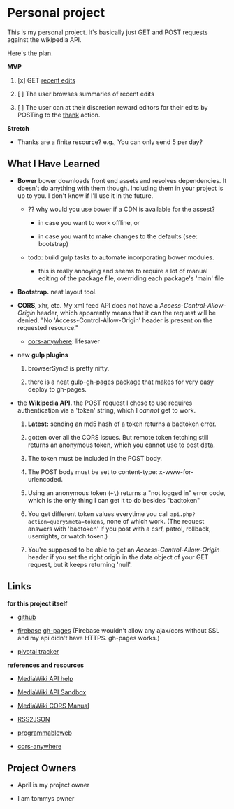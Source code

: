 # Personal project

This is my personal project. It's basically just GET and POST requests against the wikipedia API.

Here's the plan.

__MVP__

 1. [x] GET [recent edits](https://en.wikipedia.org/w/api.php?action=help&modules=feedrecentchanges)

2. [ ] The user browses summaries of recent edits

3. [ ] The user can at their discretion reward editors for their edits by POSTing to the [thank](https://en.wikipedia.org/w/api.php?action=help&modules=thank) action.

__Stretch__

* Thanks are a finite resource? e.g., You can only send 5 per day?

## What I Have Learned

* __Bower__ bower downloads front end assets and resolves dependencies. It doesn't do anything with them though. Including them in your project is up to you. I don't know if I'll use it in the future.

  * ?? why would you use bower if a CDN is available for the assest?

    * in case you want to work offline, or

    * in case you want to make changes to the defaults (see: bootstrap)

  * todo: build gulp tasks to automate incorporating bower modules.

    * this is really annoying and seems to require a lot of manual editing of the package file, overriding each package's 'main' file

* __Bootstrap.__ neat layout tool.

* __CORS__, xhr, etc. My xml feed API does not have a _Access-Control-Allow-Origin_ header, which apparently means that it can the request will be denied. "No 'Access-Control-Allow-Origin' header is present on the requested resource."

  * [cors-anywhere](https://cors-anywhere.herokuapp.com/): lifesaver

* new __gulp plugins__

  1. browserSync! is pretty nifty.

  2. there is a neat gulp-gh-pages package that makes for very easy deploy to gh-pages.

* the __Wikipedia API.__ the POST request I chose to use requires authentication via a 'token' string, which I _cannot_ get to work.

  1. __Latest:__ sending an md5 hash of a token returns a badtoken error.

  1. gotten over all the CORS issues. But remote token fetching still returns an anonymous token, which you cannot use to post data.

  2. The token must be included in the POST body.

  3. The POST body must be set to content-type: x-www-for-urlencoded.

  1. Using an anonymous token (`+\`) returns a "not logged in" error code, which is the only thing I can get it to do besides "badtoken"

  2. You get different token values everytime you call `api.php?action=query&meta=tokens`, none of which work. (The request answers with 'badtoken' if you post with a csrf, patrol, rollback, userrights, or watch token.)

  3. You're supposed to be able to get an _Access-Control-Allow-Origin_ header if you set the right origin in the data object of your GET request, but it keeps returning 'null'.

## Links

  __for this project itself__

  * [github](https://github.com/chrisman/g18-chrisbrown-project1)

  * ~~[firebase](https://g18-chrisbrown.firebaseapp.com)~~ [gh-pages](http://chrisman.github.io/g18-chrisbrown-project1/) (Firebase wouldn't allow any ajax/cors without SSL and my api didn't have HTTPS. gh-pages works.)

  * [pivotal tracker](https://www.pivotaltracker.com/projects/1498456)

  __references and resources__

  * [MediaWiki API help](https://en.wikipedia.org/w/api.php)

  * [MediaWiki API Sandbox](https://en.wikipedia.org/wiki/Special:ApiSandbox#action=query&meta=tokens&format=json)

  * [MediaWiki CORS Manual](https://www.mediawiki.org/wiki/Manual:CORS)

  * [RSS2JSON](http://rss2json.com/)

  * [programmableweb](http://www.programmableweb.com/api/wikipedia)

  * [cors-anywhere](https://cors-anywhere.herokuapp.com/)

## Project Owners

* April is my project owner

* I am tommys pwner
